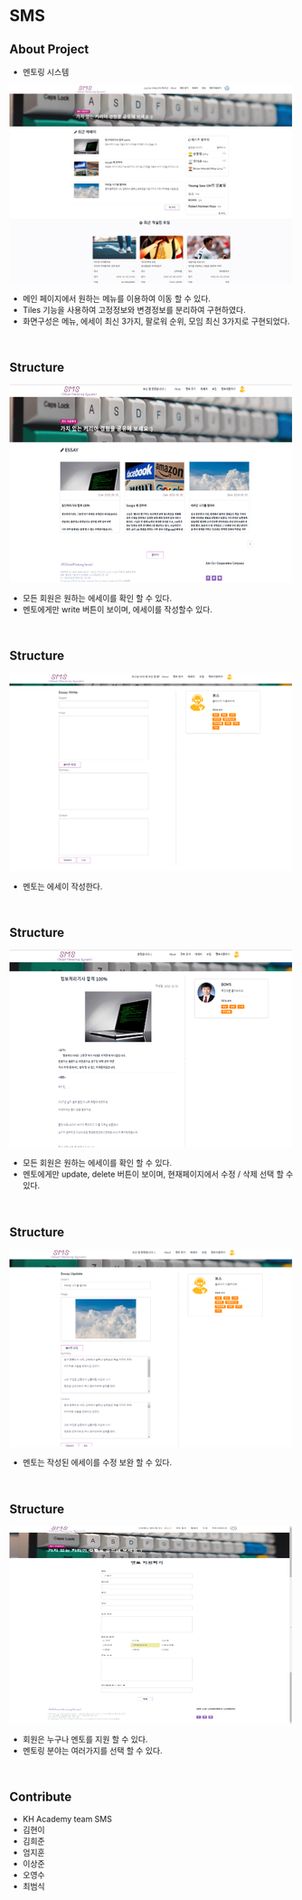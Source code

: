 # SMS

## About Project
- 멘토링 시스템
<img src="/project_images/main.jpg" style="width: 500px; height: 350px" />

- 메인 페이지에서 원하는 메뉴를 이용하여 이동 할 수 있다.
- Tiles 기능을 사용하여 고정정보와 변경정보를 분리하여 구현하였다.
- 화면구성은 메뉴, 에세이 최신 3가지, 팔로워 순위, 모임 최신 3가지로 구현되었다.

<br />

## Structure

<img src="/project_images/list.png" style="width: 500px; height: 350px" />

- 모든 회원은 원하는 에세이를  확인 할 수 있다.
- 멘토에게만 write 버튼이 보이며, 에세이를 작성할수 있다.

<br />

## Structure

<img src="/project_images/write.png" style="width: 500px; height: 350px" />

- 멘토는 에세이 작성한다.

<br />

## Structure

<img src="/project_images/view.png" style="width: 500px; height: 350px" />

- 모든 회원은 원하는 에세이를 확인 할 수 있다.
- 멘토에게만 update, delete 버튼이 보이며, 현재페이지에서 수정 / 삭제 선택 할 수 있다.

<br />

## Structure

<img src="/project_images/update.png" style="width: 500px; height: 350px" />

- 멘토는 작성된 에세이를 수정 보완 할 수 있다.

<br />

## Structure

<img src="/project_images/mentor.jpg" style="width: 500px; height: 350px" />

- 회원은 누구나 멘토를 지원 할 수 있다.
- 멘토링 분야는 여러가지를 선택 할 수 있다.

<br />

## Contribute
- KH Academy team SMS
- 김현이
- 김희준
- 엄지훈
- 이상준
- 오영수
- 최범식


[report]: <https://github.com/trigger18/sms.git>

